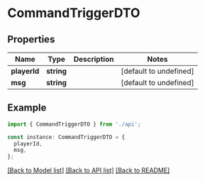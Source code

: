 # CommandTriggerDTO

## Properties

| Name         | Type       | Description | Notes                  |
| ------------ | ---------- | ----------- | ---------------------- |
| **playerId** | **string** |             | [default to undefined] |
| **msg**      | **string** |             | [default to undefined] |

## Example

```typescript
import { CommandTriggerDTO } from './api';

const instance: CommandTriggerDTO = {
  playerId,
  msg,
};
```

[[Back to Model list]](../README.md#documentation-for-models) [[Back to API list]](../README.md#documentation-for-api-endpoints) [[Back to README]](../README.md)
